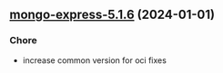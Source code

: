 

## [mongo-express-5.1.6](https://github.com/truecharts/charts/compare/mongo-express-5.1.5...mongo-express-5.1.6) (2024-01-01)

### Chore



- increase common version for oci fixes